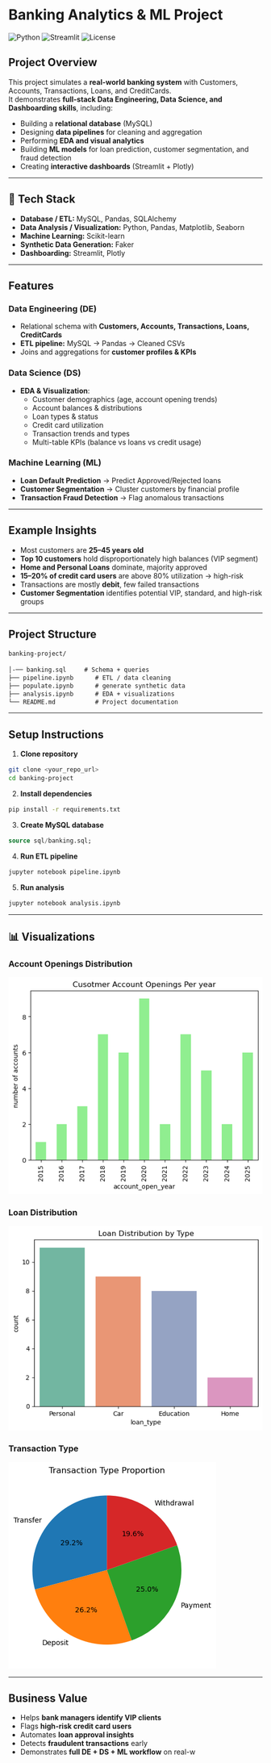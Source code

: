 # Banking Analytics & ML Project

![Python](https://img.shields.io/badge/python-3.11-blue)
![Streamlit](https://img.shields.io/badge/streamlit-dashboard-green)
![License](https://img.shields.io/badge/license-MIT-yellow)

## Project Overview
This project simulates a **real-world banking system** with Customers, Accounts, Transactions, Loans, and CreditCards.  
It demonstrates **full-stack Data Engineering, Data Science, and Dashboarding skills**, including:

- Building a **relational database** (MySQL)
- Designing **data pipelines** for cleaning and aggregation
- Performing **EDA and visual analytics**
- Building **ML models** for loan prediction, customer segmentation, and fraud detection
- Creating **interactive dashboards** (Streamlit + Plotly)

---

## 📂 Tech Stack
- **Database / ETL:** MySQL, Pandas, SQLAlchemy  
- **Data Analysis / Visualization:** Python, Pandas, Matplotlib, Seaborn  
- **Machine Learning:** Scikit-learn  
- **Synthetic Data Generation:** Faker  
- **Dashboarding:** Streamlit, Plotly

---

## Features

### Data Engineering (DE)
- Relational schema with **Customers, Accounts, Transactions, Loans, CreditCards**
- **ETL pipeline:** MySQL → Pandas → Cleaned CSVs
- Joins and aggregations for **customer profiles & KPIs**

### Data Science (DS)
- **EDA & Visualization**:
  - Customer demographics (age, account opening trends)
  - Account balances & distributions
  - Loan types & status
  - Credit card utilization
  - Transaction trends and types
  - Multi-table KPIs (balance vs loans vs credit usage)

### Machine Learning (ML)
- **Loan Default Prediction** → Predict Approved/Rejected loans
- **Customer Segmentation** → Cluster customers by financial profile
- **Transaction Fraud Detection** → Flag anomalous transactions

---

## Example Insights
- Most customers are **25–45 years old**
- **Top 10 customers** hold disproportionately high balances (VIP segment)
- **Home and Personal Loans** dominate, majority approved
- **15–20% of credit card users** are above 80% utilization → high-risk
- Transactions are mostly **debit**, few failed transactions
- **Customer Segmentation** identifies potential VIP, standard, and high-risk groups

---

## Project Structure
```
banking-project/

│-── banking.sql     # Schema + queries
├── pipeline.ipynb      # ETL / data cleaning
├── populate.ipynb      # generate synthetic data
├── analysis.ipynb      # EDA + visualizations
└── README.md           # Project documentation
```

---

## Setup Instructions

1. **Clone repository**
```bash
git clone <your_repo_url>
cd banking-project
```

2. **Install dependencies**
```bash
pip install -r requirements.txt
```

3. **Create MySQL database**
```sql
source sql/banking.sql;
```

4. **Run ETL pipeline**
```bash
jupyter notebook pipeline.ipynb
```

5. **Run analysis**
```bash
jupyter notebook analysis.ipynb
```

---

## 📊 Visualizations

### Account Openings Distribution
![Account openings](images/account_openings_per_year.png)

### Loan Distribution
![Loan distribution](images/loan_distribution_by_type.png)

### Transaction Type
![Transaction type](images/transaction_type_piechart.png)


---

## Business Value
- Helps **bank managers identify VIP clients**
- Flags **high-risk credit card users**
- Automates **loan approval insights**
- Detects **fraudulent transactions** early
- Demonstrates **full DE + DS + ML workflow** on real-w